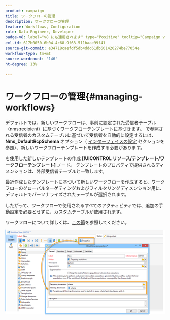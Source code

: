 ```yaml
---
product: campaign
title: ワークフローの管理
description: ワークフローの管理
feature: Workflows, Configuration
role: Data Engineer, Developer
badge-v8: label="v8 にも適用されます" type="Positive" tooltip="Campaign v8 にも適用されます"
exl-id: 617b0050-6b04-4c68-9f63-511baae99f41
source-git-commit: e34718caefdf5db4ddd61db601420274be77054e
workflow-type: tm+mt
source-wordcount: '146'
ht-degree: 13%

---
```


# ワークフローの管理{#managing-workflows}



デフォルトでは、新しいワークフローは、事前に設定された受信者テーブル（nms:recipient）に基づくワークフローテンプレートに基づきます。 で参照される受信者のカスタムテーブルに基づいて受信者を自動的に設定するには、 **Nms_DefaultRcpSchema** オプション（ [インターフェイスの設定](../../configuration/using/configuring-the-interface.md) セクションを参照）、新しいワークフローテンプレートを作成する必要があります。

を使用した新しいテンプレートの作成 **[!UICONTROL リソース/テンプレート/ワークフローテンプレート]** ノード。 テンプレートのプロパティで提供されるディメンションは、外部受信者テーブルと一致します。

最近作成したテンプレートに基づいて新しいワークフローを作成すると、ワークフローのグローバルターゲティングおよびフィルタリングディメンション用に、デフォルトでパーソナライズされたテーブルが選択されます。

したがって、ワークフローで使用されるすべてのアクティビティでは、追加の手動設定を必要とせずに、カスタムテーブルが使用されます。

ワークフローについて詳しくは、[この節](../../workflow/using/about-workflows.md)を参照してください。

![](assets/cfg_external_table_workflow.png)
